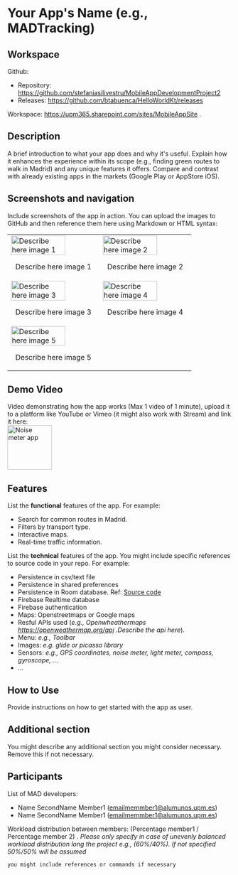 # Your App's Name (e.g., MADTracking)

## Workspace 
Github:  
- Repository: https://github.com/stefaniasilivestru/MobileAppDevelopmentProject2
- Releases: https://github.com/btabuenca/HelloWorldKt/releases   

Workspace: https://upm365.sharepoint.com/sites/MobileAppSite .  
  

## Description
A brief introduction to what your app does and why it's useful. Explain how it enhances the experience within its scope (e.g., finding green routes to walk in Madrid) and any unique features it offers. Compare and contrast with already existing apps in the markets (Google Play or AppStore iOS).

## Screenshots and navigation
Include screenshots of the app in action. You can upload the images to GitHub and then reference them here using Markdown or HTML syntax:

<table>
  <tr>
    <td>
      <img src="img/nav1.png" width="80%" alt="Describe here image 1"/>
      <p align="center">Describe here image 1</p>
    </td>
    <td>
      <img src="img/nav2.png" width="80%" alt="Describe here image 2"/>
      <p align="center">Describe here image 2</p>
    </td>
  </tr>
  <tr>
    <td>
      <img src="img/nav3.png" width="80%" alt="Describe here image 3"/>
      <p align="center">Describe here image 3</p>
    </td>
    <td>
      <img src="img/nav4.png" width="80%" alt="Describe here image 4"/>
      <p align="center">Describe here image 4</p>
    </td>
  </tr>
  <tr>
    <td>
      <img src="img/nav6.png" width="80%" alt="Describe here image 5"/>
      <p align="center">Describe here image 5</p>
    </td>
    <td>
    </td>
  </tr>
</table>



## Demo Video
Video demonstrating how the app works (Max 1 video of 1 minute), upload it to a platform like YouTube or Vimeo (it might also work with Stream) and link it here:  
<a href="https://vimeo.com/410664338?share=copy">
<img src="img/thumb.png" alt="Noise meter app" width="100" /> 
</a>

## Features
List the **functional** features of the app. For example:
- Search for common routes in Madrid.
- Filters by transport type.
- Interactive maps.
- Real-time traffic information.

List the **technical** features of the app. You might include specific references to source code
in your repo. For example:
- Persistence in csv/text file
- Persistence in shared preferences
- Persistence in Room database. Ref: [Source code](https://github.com/btabuenca/HelloWorldKt/blob/268a3367296238c76ec1baa18d0b5d268a49235f/app/src/main/java/es/upm/btb/helloworldkt/persistence/room/LocationEntity.kt#L6 "LocationEntity")
- Firebase Realtime database
- Firebase authentication
- Maps: Openstreetmaps or Google maps
- Resful APIs used (*e.g., Openwheathermaps https://openweathermap.org/api .Describe the api here*). 
- Menu: *e.g., Toolbar*
- Images: *e.g. glide or picasso library*
- Sensors: *e.g., GPS coordinates, noise meter, light meter, compass, gyroscope, ...* 
- ...

## How to Use
Provide instructions on how to get started with the app as user. 

## Additional section
You might describe any additional section you might consider necessary. Remove this if not necessary.

## Participants
List of MAD developers:
- Name SecondName Member1 (emailmemmber1@alumunos.upm.es)
- Name SecondName Member1 (emailmemmber1@alumunos.upm.es)  


Workload distribution between members: (Percentage member1 / Percentage member 2) . *Please only specify in case of unevenly balanced workload distribution long the project e.g., (60%/40%). If not specified 50%/50% will be assumed*

```bash
you might include references or commands if necessary
